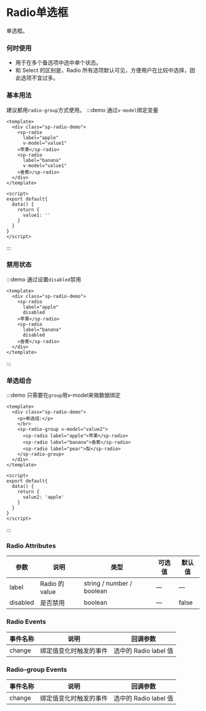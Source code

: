 # Radio单选框
单选框。

### 何时使用
- 用于在多个备选项中选中单个状态。
- 和 Select 的区别是，Radio 所有选项默认可见，方便用户在比较中选择，因此选项不宜过多。

### 基本用法
建议都用`radio-group`方式使用。
:::demo 通过`v-model`绑定变量
```vue
<template>
  <div class="sp-radio-demo">
    <sp-radio
      label="apple"
      v-model="value1"
    >苹果</sp-radio>
    <sp-radio
      label="banana"
      v-model="value1"
    >香蕉</sp-radio>
  </div>
</template>

<script>
export default{
  data() {
    return {
      value1: ''
    }
  }
}
</script>

```
:::

### 禁用状态
:::demo 通过设置`disabled`禁用
```vue
<template>
  <div class="sp-radio-demo">
    <sp-radio
      label="apple"
      disabled
    >苹果</sp-radio>
    <sp-radio
      label="banana"
      disabled
    >香蕉</sp-radio>
  </div>
</template>
```
:::

### 单选组合
:::demo 只需要在`group`用v-model来做数据绑定
```vue
<template>
  <div class="sp-radio-demo">
    <p>单选组:</p>
    </br>
    <sp-radio-group v-model="value2">
      <sp-radio label="apple">苹果</sp-radio>
      <sp-radio label="banana">香蕉</sp-radio>
      <sp-radio label="pear">梨</sp-radio>
    </sp-radio-group>
  </div>
</template>

<script>
export default{
  data() {
    return {
      value2: 'apple'
    }
  }
}
</script>
```
:::

### Radio Attributes
| 参数      | 说明    | 类型      | 可选值       | 默认值   |
|---------- |-------- |---------- |-------------  |-------- |
| label     | Radio 的 value   | string / number / boolean | — | — |
| disabled  | 是否禁用    | boolean   | — | false   |

### Radio Events
| 事件名称 | 说明 | 回调参数 |
|---------- |-------- |---------- |
| change  | 绑定值变化时触发的事件 | 选中的 Radio label 值 |

### Radio-group Events
| 事件名称 | 说明 | 回调参数 |
|---------- |-------- |---------- |
| change  | 绑定值变化时触发的事件 |  选中的 Radio label 值  |

<script>
export default{
  data() {
    return {
      value1: '',
      value2: 'apple'
    }
  }
}
</script>

<style>
.sp-radio-demo {
  .sp-radio-wrapper {
    margin-right: 10px;
  }
}
</style>